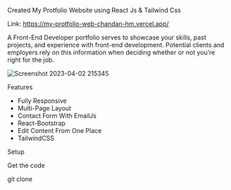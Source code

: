 Created My Protfolio Website using React Js & Tailwind Css

Link: https://my-protfolio-web-chandan-hm.vercel.app/

A Front-End Developer portfolio serves to showcase your skills, past projects, and experience with front-end development. Potential clients and employers rely on this information when deciding whether or not you’re right for the job.

![Screenshot 2023-04-02 215345](https://user-images.githubusercontent.com/109410990/229365831-ac8c2058-2e22-435a-9409-7088c5478018.png)

Features

* Fully Responsive
* Multi-Page Layout
* Contact Form With EmailJs
* React-Bootstrap
* Edit Content From One Place
* TailwindCSS

Setup

Get the code

git clone
